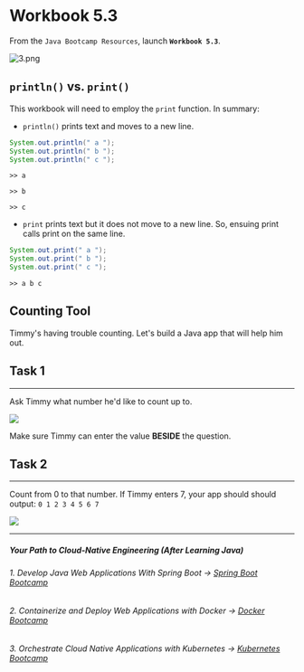 # Workbook 5.3

From the `Java Bootcamp Resources`, launch **`Workbook 5.3`**.

![3.png](https://img-c.udemycdn.com/redactor/raw/article_lecture/2025-01-04_02-52-56-bea1b51f02bee503d51c3360778be3a0.png)

## `println()` vs. `print()`

This workbook will need to employ the `print` function. In summary:

 - `println()` prints text and moves to a new line.

```java
System.out.println(" a ");
System.out.println(" b ");
System.out.println(" c ");
```

`>> a`

`>> b`

`>> c`

- `print` prints text but it does not move to a new line. So, ensuing print calls print on the same line.

```java
System.out.print(" a ");
System.out.print(" b ");
System.out.print(" c ");
```

`>> a b c`

Counting Tool
-------------

Timmy's having trouble counting. Let's build a Java app that will help him out.

## Task 1
------

Ask Timmy what number he'd like to count up to.

![](https://img-c.udemycdn.com/redactor/raw/article_lecture/2025-01-04_02-52-56-78b983142471113b8a2b68aa6942e39a.png)

Make sure Timmy can enter the value **BESIDE** the question.

## Task 2
------

Count from 0 to that number. If Timmy enters 7, your app should should output: `0 1 2 3 4 5 6 7`

![](https://img-c.udemycdn.com/redactor/raw/article_lecture/2025-01-04_02-52-56-7574d53475c33cb9bce963163689e323.gif)

----------
##### Your Path to Cloud-Native Engineering (After Learning Java)
###### 1. Develop Java Web Applications With Spring Boot → [Spring Boot Bootcamp](https://www.udemy.com/course/the-complete-spring-boot-development-bootcamp/?couponCode=SPRING_BOOTCAMP)
###### 2. Containerize and Deploy Web Applications with Docker → [Docker Bootcamp](https://www.udemy.com/course/docker-bootcamp-conquer-docker-with-real-world-projects/?couponCode=DOCKER_BOOTCAMP)
###### 3. Orchestrate Cloud Native Applications with Kubernetes → [Kubernetes Bootcamp](https://kubernetestraining.io/)
